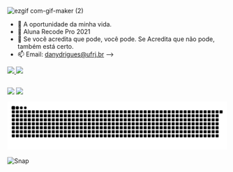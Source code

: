 ![ezgif com-gif-maker (2)](https://user-images.githubusercontent.com/85651629/132918254-f46a00e7-a2bc-4a8e-8c76-78f184092a95.gif)

- 🔭 A oportunidade da minha vida.
- 🌱 Aluna Recode Pro 2021
- 🤔 Se você acredita que pode, você pode. Se Acredita que não pode, também está certo.
- 📫 Email: danydrigues@ufrj.br
-->

<div>
  <a href="https://github.com/dany-rodrigues">
  <img height="180em" src="https://github-readme-stats.vercel.app/api?username=dany-rodrigues&show_icons=true&theme=autocontraste&include_all_commits=true&count_private=true"/>
  <img height="180em" src="https://github-readme-stats.vercel.app/api/top-langs/?username=dany-rodrigues&layout=compact&langs_count=7&theme=autocontraste"/>
</div>

  
  ##
 
<div> 
  <a href="https://instagram.com/pretah_felix" target="_blank"><img src="https://img.shields.io/badge/-Instagram-%23E4405F?style=for-the-badge&logo=instagram&logoColor=white" target="_blank"></a>
 	<a href="https://www.linkedin.com/in/danyellerodrigues/" target="_blank"><img src="https://img.shields.io/badge/-LinkedIn-%230077B5?style=for-the-badge&logo=linkedin&logoColor=white" target="_blank"></a> 
 
  ![Snake animation](https://github.com/dany-rodrigues/dany-rodrigues/blob/output/github-contribution-grid-snake.svg)
 
</div>

  ![Snap](https://user-images.githubusercontent.com/85651629/132928195-f0868b10-6131-4868-acc8-539f98d9ae66.gif)
